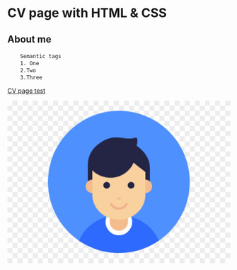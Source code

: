 # CV page with HTML & CSS

## About me

```
    Semantic tags
    1. One
    2.Two
    3.Three
```
[CV page test](https://github.com/DmitryRoad/cv_page)

![image](img/avatar.png)